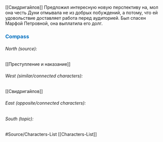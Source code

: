 [[Свидригайлов]] Предложил интересную новую перспективу на, мол она честь Дуни отмывала не из добрых побуждений, а потому, что ей удовольствие доставляет работа перед аудиторией. Был спасен Марфой Петровной, она выплатила его долг.





### <span style="color:#0070c0">Compass</span>
###### North (source):
[[Преступление и наказание]]

###### West (similar/connected characters):
[[Свидригайлов]]

###### East (opposite/connected characters):


###### South (topic):



#Source/Characters-List [[Characters-List]]

